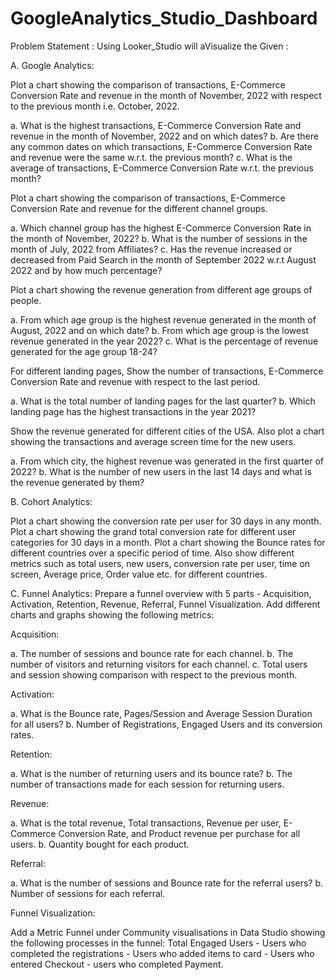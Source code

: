 # GoogleAnalytics_Studio_Dashboard

Problem Statement : Using Looker_Studio will aVisualize the Given : 

A. Google Analytics:

Plot a chart showing the comparison of transactions, E-Commerce Conversion Rate and revenue in the month of November, 2022 with respect to the previous month i.e. October, 2022.

a. What is the highest transactions, E-Commerce Conversion Rate and revenue in the month of November, 2022 and on which dates?
b. Are there any common dates on which transactions, E-Commerce Conversion Rate and revenue were the same w.r.t. the previous month?
c. What is the average of transactions, E-Commerce Conversion Rate w.r.t. the previous month?

Plot a chart showing the comparison of transactions, E-Commerce Conversion Rate and revenue for the different channel groups.

a. Which channel group has the highest E-Commerce Conversion Rate in the month of November, 2022?
b. What is the number of sessions in the month of July, 2022 from Affiliates?
c. Has the revenue increased or decreased from Paid Search in the month of September 2022 w.r.t August 2022 and by how much percentage?

Plot a chart showing the revenue generation from different age groups of people.

a. From which age group is the highest revenue generated in the month of August, 2022 and on which date?
b. From which age group is the lowest revenue generated in the year 2022?
c. What is the percentage of revenue generated for the age group 18-24?

For different landing pages, Show the number of transactions, E-Commerce Conversion Rate and revenue with respect to the last period.

a. What is the total number of landing pages for the last quarter?
b. Which landing page has the highest transactions in the year 2021?

Show the revenue generated for different cities of the USA. Also plot a chart showing the transactions and average screen time for the new users.

a. From which city, the highest revenue was generated in the first quarter of 2022?
b. What is the number of new users in the last 14 days and what is the revenue generated by them?


B. Cohort Analytics:

Plot a chart showing the conversion rate per user for 30 days in any month.
Plot a chart showing the grand total conversion rate for different user categories for 30 days in a month.
Plot a chart showing the Bounce rates for different countries over a specific period of time. Also show different metrics such as total users, new users, conversion rate per user, time on screen, Average price, Order value etc. for different countries.


C. Funnel Analytics:
Prepare a funnel overview with 5 parts - Acquisition, Activation, Retention, Revenue, Referral, Funnel Visualization. Add different charts and graphs showing the following metrics:

Acquisition:

a. The number of sessions and bounce rate for each channel.
b. The number of visitors and returning visitors for each channel.
c. Total users and session showing comparison with respect to the previous month.

Activation:

a. What is the Bounce rate, Pages/Session and Average Session Duration for all users?
b. Number of Registrations, Engaged Users and its conversion rates.

Retention:

a. What is the number of returning users and its bounce rate?
b. The number of transactions made for each session for returning users.

Revenue:

a. What is the total revenue, Total transactions, Revenue per user, E-Commerce Conversion Rate, and Product revenue per purchase for all users.
b. Quantity bought for each product.

Referral:

a. What is the number of sessions and Bounce rate for the referral users?
b. Number of sessions for each referral.

Funnel Visualization:

Add a Metric Funnel under Community visualisations in Data Studio showing the following processes in the funnel: Total Engaged Users - Users who completed the registrations - Users who added items to card - Users who entered Checkout - users who completed Payment.
